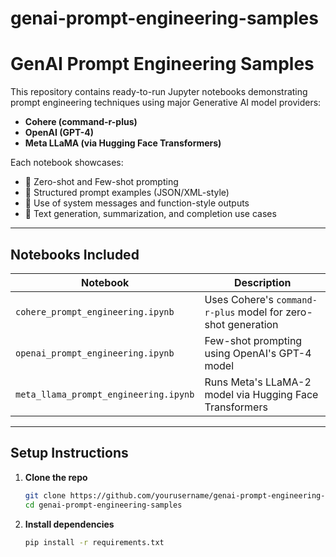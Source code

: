 # genai-prompt-engineering-samples
# GenAI Prompt Engineering Samples

This repository contains ready-to-run Jupyter notebooks demonstrating prompt engineering techniques using major Generative AI model providers:

- **Cohere (command-r-plus)**
- **OpenAI (GPT-4)**
- **Meta LLaMA (via Hugging Face Transformers)**

Each notebook showcases:
- 🔹 Zero-shot and Few-shot prompting
- 🔹 Structured prompt examples (JSON/XML-style)
- 🔹 Use of system messages and function-style outputs
- 🔹 Text generation, summarization, and completion use cases

---

## Notebooks Included

| Notebook | Description |
|----------|-------------|
| `cohere_prompt_engineering.ipynb` | Uses Cohere's `command-r-plus` model for zero-shot generation |
| `openai_prompt_engineering.ipynb` | Few-shot prompting using OpenAI's GPT-4 model |
| `meta_llama_prompt_engineering.ipynb` | Runs Meta's LLaMA-2 model via Hugging Face Transformers |

---

## Setup Instructions

1. **Clone the repo**  
   ```bash
   git clone https://github.com/yourusername/genai-prompt-engineering-samples.git
   cd genai-prompt-engineering-samples

2. **Install dependencies**
   ```bash
   pip install -r requirements.txt
   
